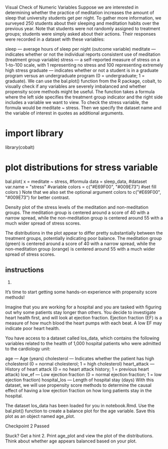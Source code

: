 Visual Check of Numeric Variables
Suppose we are interested in determining whether the practice of meditation increases the amount of sleep that university students get per night. To gather more information, we surveyed 250 students about their sleeping and meditation habits over the previous year. Note that students were not randomly assigned to treatment groups; students were simply asked about their actions. Their responses were recorded in a dataset with these variables:

sleep — average hours of sleep per night (outcome variable)
meditate — indicates whether or not the individual reports consistent use of meditation (treatment group variable)
stress — a self-reported measure of stress on a 1-to-100 scale, with 1 representing no stress and 100 representing extremely high stress
graduate — indicates whether or not a student is in a graduate program versus an undergraduate program (0 = undergraduate; 1 = graduate).
We can use the bal.plot() function from the R package, cobalt, to visually check if any variables are severely imbalanced and whether propensity score methods might be useful. The function takes a formula where the left side specifies the treatment group indicator and the right side includes a variable we want to view. To check the stress variable, the formula would be meditate ~ stress. Then we specify the dataset name and the variable of interest in quotes as additional arguments.

# import library
library(cobalt)
# plot distributions for stress variable
bal.plot(
  x = meditate ~ stress, #formula
  data = sleep_data, #dataset
  var.name = "stress" #variable
  colors = c("#E69F00", "#009E73") #set fill colors
)
Note that we also set the optional argument colors to c("#E69F00", "#009E73") for better contrast.

Density plot of the stress levels of the meditation and non-meditation groups. The meditation group is centered around a score of 40 with a narrow spread, while the non-meditation group is centered around 55 with a much wider spread of stress scores.

The distributions in the plot appear to differ pretty substantially between the treatment groups, potentially indicating poor balance. The meditation group (green) is centered around a score of 40 with a narrow spread, while the non-meditation group (orange) is centered around 55 with a much wider spread of stress scores.
## instructions
1.
It’s time to start getting some hands-on experience with propensity score methods!

Imagine that you are working for a hospital and you are tasked with figuring out why some patients stay longer than others. You decide to investigate heart health first, and will look at ejection fraction. Ejection fraction (EF) is a measure of how much blood the heart pumps with each beat. A low EF may indicate poor heart health.

You have access to a dataset called los_data, which contains the following variables related to the health of 1,000 hospital patients who were admitted to the cardiology unit:

age — Age (years)
cholesterol — Indicates whether the patient has high cholesterol (0 = normal cholesterol; 1 = high cholesterol)
heart_attack — History of heart attack (0 = no heart attack history; 1 = previous heart attack)
low_ef — Low ejection fraction (0 = normal ejection fraction; 1 = low ejection fraction)
hospital_los — Length of hospital stay (days)
With this dataset, we will use propensity score methods to determine the causal effect of having a low ejection fraction on how long patients stay in the hospital.

The dataset los_data has been loaded for you in notebook.Rmd. Use the bal.plot() function to create a balance plot for the age variable. Save this plot as an object named age_plot.

Checkpoint 2 Passed

Stuck? Get a hint
2.
Print age_plot and view the plot of the distributions. Think about whether age appears balanced based on your plot.